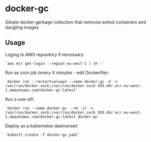 # docker-gc
Simple docker garbage collection that removes exited containers and dangling images

## Usage

Loging to AWS repository if necessary:

    `aws ecr get-login --region eu-west-1 | sh -`

Run as cron job (every X minutes - edit Dockerfile):

    `docker run --restart=always --name docker-gc -d -v /var/run/docker.sock:/var/run/docker.sock XXX.dkr.ecr.eu-west-1.amazonaws.com/docker-gc:latest`

Run a one-off:

    `docker run --name docker-gc --rm -it -v /var/run/docker.sock:/var/run/docker.sock XXX.dkr.ecr.eu-west-1.amazonaws.com/docker-gc:latest docker-gc`

Deploy as a kubernetes daemonset:

    `kubectl create -f docker-gc.yaml`

